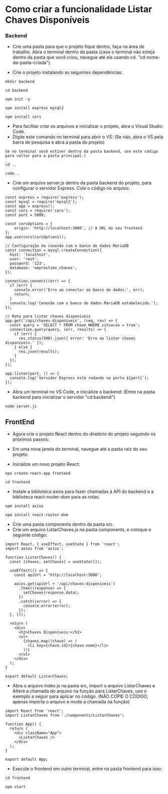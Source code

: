 # Como criar a funcionalidade Listar Chaves Disponíveis

### Backend

- Crie uma pasta para que o projeto fique dentro, faça na área de trabalho. Abra o terminal dentro da pasta (caso o terminal não esteja dentro da pasta que você criou, navegue até ela usando cd. "cd nome-da-pasta-criada").

- Crie o projeto instalando as seguintes dependências:

```
mkdir backend
```
```
cd backend
```
```
npm init -y
```
```
npm install express mysql2
```
```
npm install cors
```

- Para facilitar criar os arquivos e inicializar o projeto, abra o Visual Studio Code.
- Digite este comando no terminal para abrir o VS: (Se não, abra o VS pela barra de pesquisa e abra a pasta do projeto)
```
Se no terminal você estiver dentro da pasta backend, use este código para voltar para a pasta principal.)

cd ..
```
```
code .
```

- Crie um arquivo server.js dentro da pasta backend do projeto, para configurar o servidor Express. Cole o código no arquivo:

```
const express = require('express');
const mysql = require('mysql2');
const app = express();
const cors = require('cors'); 
const port = 5000;

const corsOptions = {
    origin: 'http://localhost:3000', // A URL do seu frontend
};
app.use(cors(corsOptions));

// Configuração da conexão com o banco de dados MariaDB
const connection = mysql.createConnection({
  host: 'localhost',
  user: 'root',
  password: '123',
  database: 'emprestimo_chaves',
});

connection.connect((err) => {
  if (err) {
    console.error('Erro ao conectar ao banco de dados:', err);
    return;
  }
  console.log('Conexão com o banco de dados MariaDB estabelecida.');
});

// Rota para listar chaves disponíveis
app.get('/api/chaves-disponiveis', (req, res) => {
  const query = 'SELECT * FROM chave WHERE situacao = true';
  connection.query(query, (err, results) => {
    if (err) {
      res.status(500).json({ error: 'Erro ao listar chaves disponíveis.' });
    } else {
      res.json(results);
    }
  });
});

app.listen(port, () => {
  console.log(`Servidor Express está rodando na porta ${port}`);
});

```

- Abra um terminal no VS Code, e inicialize o backend: (Entre na pasta backend para inicializar o servidor "cd backend")

```
node server.js
```

## FrontEnd

- Agora crie o projeto React dentro do diretório do projeto seguindo os próximos passos:

- Em uma nova janela do terminal, navegue até a pasta raiz do seu projeto.

- Inicialize um novo projeto React:

```
npx create-react-app frontend
```
```
cd frontend
```

- Instale a biblioteca axios para fazer chamadas à API do backend e a biblioteca react-router-dom para as rotas:

```
npm install axios
```
```
npm install react-router-dom
```

- Crie uma pasta components dentro da pasta src.
- Crie um arquivo ListarChaves.js na pasta components, e coloque o seguinte código:

```
import React, { useEffect, useState } from 'react';
import axios from 'axios';

function ListarChaves() {
  const [chaves, setChaves] = useState([]);

  useEffect(() => {
    const apiUrl = 'http://localhost:5000';

    axios.get(apiUrl + '/api/chaves-disponiveis')
      .then((response) => {
        setChaves(response.data);
      })
      .catch((error) => {
        console.error(error);
      });
  }, []);

  return (
    <div>
      <h2>Chaves Disponíveis:</h2>
      <ul>
        {chaves.map((chave) => (
          <li key={chave.id}>{chave.nome}</li>
        ))}
      </ul>
    </div>
  );
}

export default ListarChaves;

```

- Abra o arquivo index.js na pasta src, import o arquivo ListarChaves e Altere a chamada do arquivo na função para ListarChaves, use o exemplo a seguir para aplicar no código. (NÃO COPIE O CÓDIGO, apenas importe o arquivo e mude a chamada na função)

```
import React from 'react';
import ListarChaves from './components/ListarChaves';

function App() {
  return (
    <div className="App">
      <ListarChaves />
    </div>
  );
}

export default App;
```

- Execute o frontend em outro terminal, entre na pasta frontend para isso:
```
cd frontend
```
```
npm start
```

